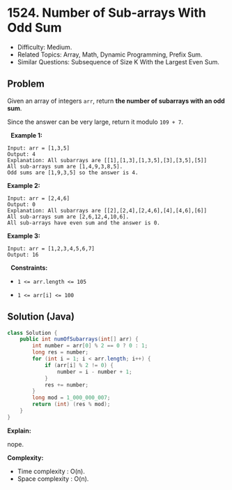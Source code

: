 # 1524. Number of Sub-arrays With Odd Sum

- Difficulty: Medium.
- Related Topics: Array, Math, Dynamic Programming, Prefix Sum.
- Similar Questions: Subsequence of Size K With the Largest Even Sum.

## Problem

Given an array of integers ```arr```, return **the number of subarrays with an **odd** sum**.

Since the answer can be very large, return it modulo ```109 + 7```.

 
**Example 1:**

```
Input: arr = [1,3,5]
Output: 4
Explanation: All subarrays are [[1],[1,3],[1,3,5],[3],[3,5],[5]]
All sub-arrays sum are [1,4,9,3,8,5].
Odd sums are [1,9,3,5] so the answer is 4.
```

**Example 2:**

```
Input: arr = [2,4,6]
Output: 0
Explanation: All subarrays are [[2],[2,4],[2,4,6],[4],[4,6],[6]]
All sub-arrays sum are [2,6,12,4,10,6].
All sub-arrays have even sum and the answer is 0.
```

**Example 3:**

```
Input: arr = [1,2,3,4,5,6,7]
Output: 16
```

 
**Constraints:**


	
- ```1 <= arr.length <= 105```
	
- ```1 <= arr[i] <= 100```



## Solution (Java)

```java
class Solution {
    public int numOfSubarrays(int[] arr) {
        int number = arr[0] % 2 == 0 ? 0 : 1;
        long res = number;
        for (int i = 1; i < arr.length; i++) {
            if (arr[i] % 2 != 0) {
                number = i - number + 1;
            }
            res += number;
        }
        long mod = 1_000_000_007;
        return (int) (res % mod);
    }
}
```

**Explain:**

nope.

**Complexity:**

* Time complexity : O(n).
* Space complexity : O(n).
